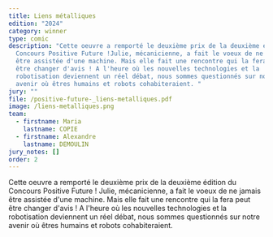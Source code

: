 ```yaml
---
title: Liens métalliques
edition: "2024"
category: winner
type: comic
description: "Cette oeuvre a remporté le deuxième prix de la deuxième édition du
  Concours Positive Future !Julie, mécanicienne, a fait le voeux de ne jamais
  être assistée d'une machine. Mais elle fait une rencontre qui la fera peut
  être changer d'avis ! A l'heure où les nouvelles technologies et la
  robotisation deviennent un réel débat, nous sommes questionnés sur notre
  avenir où êtres humains et robots cohabiteraient. "
jury: ""
file: /positive-future-_liens-metalliques.pdf
image: /liens-metalliques.png
team:
  - firstname: Maria
    lastname: COPIE
  - firstname: Alexandre
    lastname: DEMOULIN
jury_notes: []
order: 2
---
```

Cette oeuvre a remporté le deuxième prix de la deuxième édition du Concours Positive Future ! Julie, mécanicienne, a fait le voeux de ne jamais être assistée d'une machine. Mais elle fait une rencontre qui la fera peut être changer d'avis ! A l'heure où les nouvelles technologies et la robotisation deviennent un réel débat<!--more-->, nous sommes questionnés sur notre avenir où êtres humains et robots cohabiteraient.
